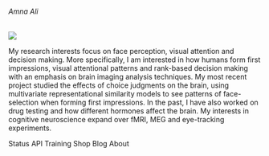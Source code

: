 <h6>Amna Ali<a href="mailto:a.ali@ucl.ac.uk" style="padding-left:1rem"><i class="fa fa-envelope" aria-hidden="true"></i></a>
</h6>

<img class="profilepic" src="http://www.ucl.ac.uk/lovelab/wp-content/uploads/2016/01/love_lab_pic.jpg?w=225">

<p>My research interests focus on face perception, visual attention and decision making.
More specifically, I am interested in how humans form first impressions, visual attentional patterns and rank-based
decision making with an emphasis on brain imaging analysis techniques. My most recent project studied the effects of
choice judgments on the brain, using multivariate representational similarity models to see patterns of face-selection when
forming first impressions. In the past, I have also worked on drug testing and how different hormones affect the brain.
My interests in cognitive neuroscience expand over fMRI, MEG and eye-tracking experiments.</p>
Status API Training Shop Blog About
